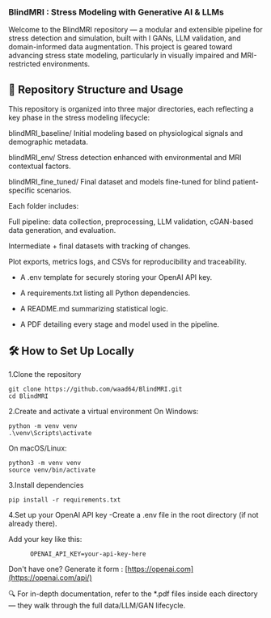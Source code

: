 ### BlindMRI : Stress Modeling with Generative AI & LLMs

Welcome to the BlindMRI repository — a modular and extensible pipeline for stress detection and simulation, built with l GANs, LLM validation, and domain-informed data augmentation. This project is geared toward advancing stress state modeling, particularly in visually impaired and MRI-restricted environments.

## 📁 Repository Structure and Usage
This repository is organized into three major directories, each reflecting a key phase in the stress modeling lifecycle:

blindMRI_baseline/
Initial modeling based on physiological signals and demographic metadata.

blindMRI_env/
Stress detection enhanced with environmental and MRI contextual factors.

blindMRI_fine_tuned/
Final dataset and models fine-tuned for blind patient-specific scenarios.

Each folder includes:

Full pipeline: data collection, preprocessing, LLM validation, cGAN-based data generation, and evaluation.

Intermediate + final datasets with tracking of changes.

Plot exports, metrics logs, and CSVs for reproducibility and traceability.

  - A .env template for securely storing your OpenAI API key.

  - A requirements.txt listing all Python dependencies.

  - A README.md summarizing statistical logic.

  - A PDF detailing every stage and model used in the pipeline.
    
## 🛠️ How to Set Up Locally
1.Clone the repository

    git clone https://github.com/waad64/BlindMRI.git
    cd BlindMRI
    
2.Create and activate a virtual environment
  On Windows:
  
    python -m venv venv
    .\venv\Scripts\activate
    
  On macOS/Linux:

    python3 -m venv venv
    source venv/bin/activate
    
3.Install dependencies

    pip install -r requirements.txt
    
4.Set up your OpenAI API key
 -Create a .env file in the root directory (if not already there).

   Add your key like this:
   
          OPENAI_API_KEY=your-api-key-here
 
   Don't have one? Generate it form : [https://openai.com](https://openai.com/api/)


🔍 For in-depth documentation, refer to the *.pdf files inside each directory — they walk through the full data/LLM/GAN lifecycle.
   
